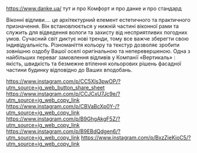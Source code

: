 https://www.danke.ua/ тут и про Комфорт и про данке и про стандард 

Віконні відливи….
це архітектурний елемент естетичного та практичного призначення. Він встановлюється у нижній частині віконної рами та служить для відведення вологи та захисту від несприятливих погодних умов.
Сучасний світ диктує нові тренди, тому все  важче зберегти свою індивідуальність.
Різноманіття кольору  та текстур дозволяє зробити зовнішню оздобу Вашої оселі оригінальною та неперевершеною.
Одна з найбільших переваг замовлення відливів у Компанії «Вертикаль» : якість, швидкість та безмежне втілення кольорових рішень фасадної частини будинку відповідно до Ваших вподобань.



https://www.instagram.com/p/CC5Xls3pwOP/?utm_source=ig_web_button_share_sheet
https://www.instagram.com/p/CCJCxU7Jc9e/?utm_source=ig_web_copy_link
https://www.instagram.com/p/CBVaBcXp0Y-/?utm_source=ig_web_copy_link
https://www.instagram.com/p/B9GhgAkgF5Z/?utm_source=ig_web_copy_link
https://www.instagram.com/p/B9EBdQdgen6/?utm_source=ig_web_copy_link
https://www.instagram.com/p/BxzZjeKioC5/?utm_source=ig_web_copy_link
